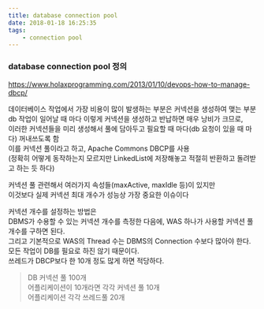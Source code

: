 ```yaml
---
title: database connection pool
date: 2018-01-18 16:25:35
tags:
    - connection pool
---
```


### database connection pool 정의
<https://www.holaxprogramming.com/2013/01/10/devops-how-to-manage-dbcp/>

데이터베이스 작업에서 가장 비용이 많이 발생하는 부분은 커넥션을 생성하여 맺는 부분  
db 작업이 일어날 때 마다 이렇게 커넥션을 생성하고 반납하면 매우 낭비가 크므로,  
이러한 커넥션들을 미리 생성해서 풀에 담아두고 필요할 때 마다(db 요청이 있을 때 마다) 꺼내쓰도록 함  
이를 커넥션 풀이라고 하고, Apache Commons DBCP를 사용  
(정확히 어떻게 동작하는지 모르지만 LinkedList에 저장해놓고 적절히 반환하고 돌려받고 하는 듯 하다)  

커넥션 풀 관련해서 여러가지 속성들(maxActive, maxIdle 등)이 있지만   
이것보다 실제 커넥션 최대 개수가 성능상 가장 중요한 이슈이다  

커넥션 개수를 설정하는 방법은  
DBMS가 수용할 수 있는 커넥션 개수를 측정한 다음에, WAS 하나가 사용할 커넥션 풀 개수를 구하면 된다.  
그리고 기본적으로 WAS의 Thread 수는 DBMS의 Connection 수보다 많아야 한다.  
모든 작업이 DB를 필요로 하진 않기 때문이다.  
쓰레드가 DBCP보다 한 10개 정도 많게 하면 적당하다.  
> DB 커넥션 풀 100개  
> 어플리케이션이 10개라면 각각 커넥션 풀 10개  
> 어플리케이션 각각 쓰레드풀 20개  

<!-- more -->